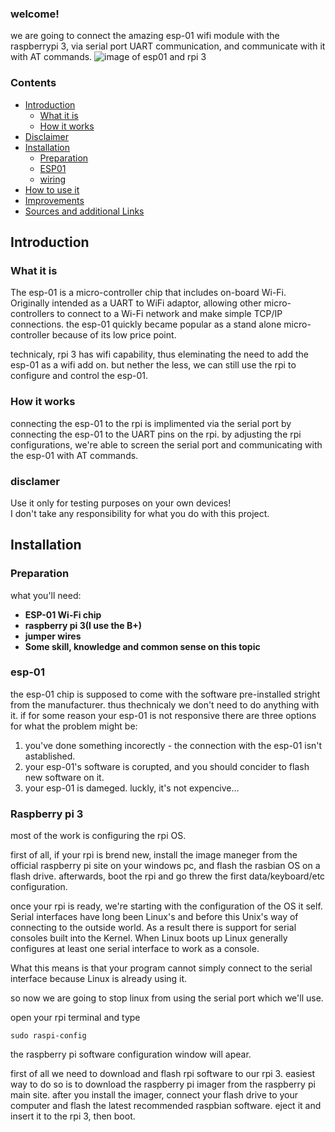 ### welcome!
we are going to connect the amazing esp-01 wifi module with the raspberrypi 3, via serial port UART communication, and communicate with it with AT commands. 
![image of esp01 and rpi 3](https://raw.githubusercontent.com/Talzaidman/rpi-esp01-serialconnection/main/images/rpi-esp01.jpg)
### Contents
- [Introduction](#Introduction)
  - [What it is](#what-it-is)
  - [How it works](#how-it-works)
- [Disclaimer](#disclaimer)
- [Installation](#installation)
  - [Preparation](#preparation)  
  - [ESP01](#esp01)
  - [wiring](#wiring)
- [How to use it](#how-to-use-it)
- [Improvements](#improvements)
- [Sources and additional Links](#sources-and-additional-links)

## Introduction ##

### What it is

The esp-01 is a micro-controller chip that includes on-board Wi-Fi. Originally intended as a UART to WiFi adaptor, allowing other micro-controllers to connect to a Wi-Fi network and make simple TCP/IP connections. the esp-01 quickly became popular as a stand alone micro-controller because of its low price point.

technicaly, rpi 3 has wifi capability, thus eleminating the need to add the esp-01 as a wifi add on. but nether the less, we can still use the rpi to configure and control the esp-01.

### How it works

connecting the esp-01 to the rpi is implimented via the serial port by connecting the esp-01 to the UART pins on the rpi.
by adjusting the rpi configurations, we're able to screen the serial port and communicating with the esp-01 with AT commands.

### disclamer

Use it only for testing purposes on your own devices!  
I don't take any responsibility for what you do with this project. 

## Installation

### Preparation

what you'll need:
- **ESP-01 Wi-Fi chip** 
- **raspberry pi 3(I use the B+)** 
- **jumper wires**  
- **Some skill, knowledge and common sense on this topic**  

### esp-01

the esp-01 chip is supposed to come with the software pre-installed stright from the manufacturer. thus thechnicaly we don't need to do anything with it.
if for some reason your esp-01 is not responsive there are three options for what the problem might be:
1) you've done something incorectly - the connection with the esp-01 isn't astablished.
2) your esp-01's software is corupted, and you should concider to flash new software on it.
3) your esp-01 is dameged. luckly, it's not expencive...

### Raspberry pi 3

most of the work is configuring the rpi OS.

first of all, if your rpi is brend new, install the image maneger from the official raspberry pi site on your windows pc, and flash the rasbian OS on a flash drive. afterwards, boot the rpi and go threw the first data/keyboard/etc configuration.

once your rpi is ready, we're starting with the configuration of the OS it self. Serial interfaces have long been Linux's and before this Unix's way of connecting to the outside world. As a result there is support for serial consoles built into the Kernel. When Linux boots up Linux generally configures at least one serial interface to work as a console.

What this means is that your program cannot simply connect to the serial interface because Linux is already using it. 

so now we are going to stop linux from using the serial port which we'll use.

open your rpi terminal and type

`sudo raspi-config`

the raspberry pi software configuration window will apear.



first of all we need to download and flash rpi software to our rpi 3. easiest way to do so is to download the raspberry pi imager from the raspberry pi main site.
after you install the imager, connect your flash drive to your computer and flash the latest recommended raspbian software.
eject it and insert it to the rpi 3, then boot.



